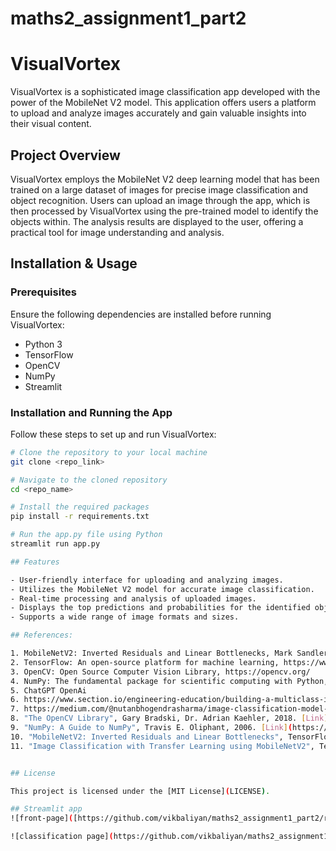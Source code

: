 # maths2_assignment1_part2

# VisualVortex

VisualVortex is a sophisticated image classification app developed with the power of the MobileNet V2 model. This application offers users a platform to upload and analyze images accurately and gain valuable insights into their visual content.

## Project Overview

VisualVortex employs the MobileNet V2 deep learning model that has been trained on a large dataset of images for precise image classification and object recognition. Users can upload an image through the app, which is then processed by VisualVortex using the pre-trained model to identify the objects within. The analysis results are displayed to the user, offering a practical tool for image understanding and analysis.

## Installation & Usage

### Prerequisites

Ensure the following dependencies are installed before running VisualVortex:

- Python 3
- TensorFlow
- OpenCV
- NumPy
- Streamlit

### Installation and Running the App

Follow these steps to set up and run VisualVortex:

```bash
# Clone the repository to your local machine
git clone <repo_link>

# Navigate to the cloned repository
cd <repo_name>

# Install the required packages
pip install -r requirements.txt

# Run the app.py file using Python
streamlit run app.py

## Features

- User-friendly interface for uploading and analyzing images.
- Utilizes the MobileNet V2 model for accurate image classification.
- Real-time processing and analysis of uploaded images.
- Displays the top predictions and probabilities for the identified objects.
- Supports a wide range of image formats and sizes.

## References:

1. MobileNetV2: Inverted Residuals and Linear Bottlenecks, Mark Sandler, Andrew Howard, Menglong Zhu, Andrey Zhmoginov, Liang-Chieh Chen, 2018.
2. TensorFlow: An open-source platform for machine learning, https://www.tensorflow.org/
3. OpenCV: Open Source Computer Vision Library, https://opencv.org/
4. NumPy: The fundamental package for scientific computing with Python, https://numpy.org/
5. ChatGPT OpenAi
6. https://www.section.io/engineering-education/building-a-multiclass-image-classifier-using-mobilenet-v2-and-tensorflow/
7. https://medium.com/@nutanbhogendrasharma/image-classification-model-mobilenet-v2-from-tensorflow-hub-8191b28a202a
8. "The OpenCV Library", Gary Bradski, Dr. Adrian Kaehler, 2018. [Link](https://www.mendeley.com/catalogue/the-opencv-library/)
9. "NumPy: A Guide to NumPy", Travis E. Oliphant, 2006. [Link](https://numpy.org/doc/stable/user/)
10. "MobileNetV2: Inverted Residuals and Linear Bottlenecks", TensorFlow Hub, 2020. [Link](https://tfhub.dev/s?module-type=image-classification)
11. "Image Classification with Transfer Learning using MobileNetV2", TensorFlow Tutorial. [Link](https://www.tensorflow.org/tutorials/images/transfer_learning)


## License

This project is licensed under the [MIT License](LICENSE).

## Streamlit app
![front-page]([https://github.com/vikbaliyan/maths2_assignment1_part2/raw/main/assets/1b5bd5ad-56a6-48ab-9a15-09ab54a481e5.png](https://github.com/vikbaliyan/maths2_assignment1_part2/blob/main/images/Screenshot%202023-07-14%20at%2016.45.49.png))

![classification page](https://github.com/vikbaliyan/maths2_assignment1_part2/raw/main/assets/9663185d-81b5-4861-a715-7e4da4fd1f0d.png)
